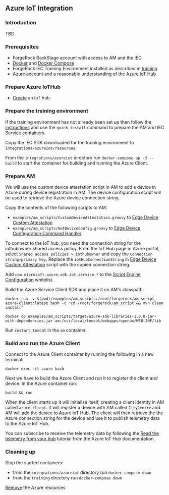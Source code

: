 ## Azure IoT Integration

### Introduction
TBD

### Prerequisites

- ForgeRock BackStage account with access to AM and the IEC
- [Docker](https://docs.docker.com/install/) and [Docker Compose](https://docs.docker.com/compose/install/)
- ForgeRock IEC Training Environment installed as described in [training](../../training)
- Azure account and a reasonable understanding of the [Azure IoT Hub](https://azure.microsoft.com/en-us/services/iot-hub)

### Prepare Azure IoTHub

- [Create](https://docs.microsoft.com/en-us/azure/iot-hub/quickstart-send-telemetry-java#create-an-iot-hub) an IoT hub

### Prepare the training environment

If the training environment has not already been set up then follow the [instructions](../../training/README.md) and
use the `quick_install` command to prepare the AM and IEC Service containers.

Copy the IEC SDK downloaded for the training environment to `integrations/azureiot/resources`.

From the `integrations/azureiot` directory run `docker-compose up -d --build` to start the container for building
and running the Azure Client.

### Prepare AM

We will use the custom device attestation script in AM to add a device in Azure during device registration in AM. The
device configuration script will be used to retrieve the Azure device connection string.

Copy the contents of the following scripts to AM:
 - `examples/am_scripts/CustomDeviceAttestation.groovy` to
  [Edge Device Custom Attestation](http://am.iec.com:8080/openam/XUI/#realms/%2Fedge/scripts/edit/CustomDeviceAttestation)
 - `examples/am_scripts/GetDeviceConfig.groovy` to
  [Edge Device Configuration Command Handler](http://am.iec.com:8080/openam/XUI/#realms/%2Fedge/scripts/edit/GetDeviceConfig)

To connect to the IoT hub, you need the connection string for the iothubowner shared access policy. From the IoT Hub
page in Azure portal, select `Shared access policies > iothubowner` and copy the `Connection string—primary key`.
Replace the `iotHubConnectionString` in [Edge Device Custom Attestation](http://am.iec.com:8080/openam/XUI/#realms/%2Fedge/scripts/edit/CustomDeviceAttestation)
script with the copied connection string.
 
Add `com.microsoft.azure.sdk.iot.service.*` to the
[Script Engine Configuration](http://am.iec.com:8080/openam/XUI/#configure/globalServices/scripting/contexts/edit/AUTHENTICATION_SERVER_SIDE/engineConfiguration/edit/engineConfiguration)
whitelist.

Build the Azure Service Client SDK and place it on AM's classpath:
```
docker run -v $(pwd)/examples/am_scripts:/root/forgerock/am_script azure-client:latest bash -c "cd /root/forgerock/am_script && mvn clean install"

docker cp examples/am_scripts/target/azure-sdk-libraries-1.0.0-jar-with-dependencies.jar am:/usr/local/tomcat/webapps/openam/WEB-INF/lib
```

Run `restart_tomcat` in the `am` container.

### Build and run the Azure Client

Connect to the Azure Client container by running the following in a new terminal:
```
docker exec -it azure bash
```

Next we have to build the Azure Client and run it to register the client and device. In the Azure container run:
```
build && run
``` 

When the client starts up it will initialise itself, creating a client identity in AM called `azure-client`. It
will register a device with AM called `CityCentre` and AM will add the device to Azure IoT Hub. The client will then
retrieve the the Azure connection string for the device and use it to publish telemetry data to the Azure IoT Hub.

You can subscribe to receive the telemetry data by following the
[Read the telemetry from your hub](https://docs.microsoft.com/en-us/azure/iot-hub/quickstart-send-telemetry-java#read-the-telemetry-from-your-hub)
tutorial from the Azure IoT Hub documentation.

### Cleaning up

Stop the started containers:
 - from the `integrations/azureiot` directory run `docker-compose down`
 - from the `training` directory run `docker-compose down`
 
[Remove](https://docs.microsoft.com/en-us/azure/iot-hub/quickstart-send-telemetry-java#clean-up-resources) the Azure resources